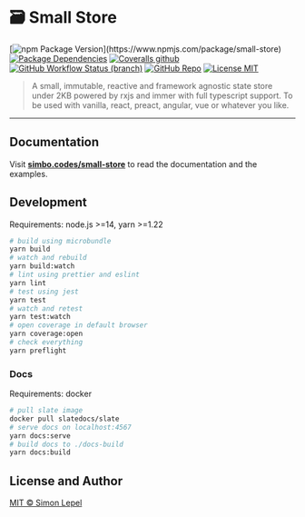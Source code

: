 # 🗃 Small Store

[![npm Package Version](https://img.shields.io/npm/v/small-store?)](https://www.npmjs.com/package/small-store)
[![Package Dependencies](https://img.shields.io/david/simbo/small-store?label=deps)](https://www.npmjs.com/package/small-store?activeTab=dependencies)
[![Coveralls github](https://img.shields.io/coveralls/github/simbo/small-store)](https://coveralls.io/github/simbo/small-store)
[![GitHub Workflow Status (branch)](https://img.shields.io/github/workflow/status/simbo/small-store/CI/master)](https://github.com/simbo/small-store/actions?query=workflow%3ACI)
[![GitHub Repo](https://img.shields.io/badge/repo-public-87ceeb)](https://github.com/simbo/small-store)
[![License MIT](https://img.shields.io/badge/license-MIT-4cc552)](http://simbo.mit-license.org/)

> A small, immutable, reactive and framework agnostic state store under 2KB
> powered by rxjs and immer with full typescript support. To be used with
> vanilla, react, preact, angular, vue or whatever you like.

---

## Documentation

Visit **[simbo.codes/small-store](https://simbo.codes/small-store/)** to read
the documentation and the examples.

## Development

Requirements: node.js >=14, yarn >=1.22

```sh
# build using microbundle
yarn build
# watch and rebuild
yarn build:watch
# lint using prettier and eslint
yarn lint
# test using jest
yarn test
# watch and retest
yarn test:watch
# open coverage in default browser
yarn coverage:open
# check everything
yarn preflight
```

### Docs

Requirements: docker

```sh
# pull slate image
docker pull slatedocs/slate
# serve docs on localhost:4567
yarn docs:serve
# build docs to ./docs-build
yarn docs:build
```

## License and Author

[MIT &copy; Simon Lepel](http://simbo.mit-license.org/)
